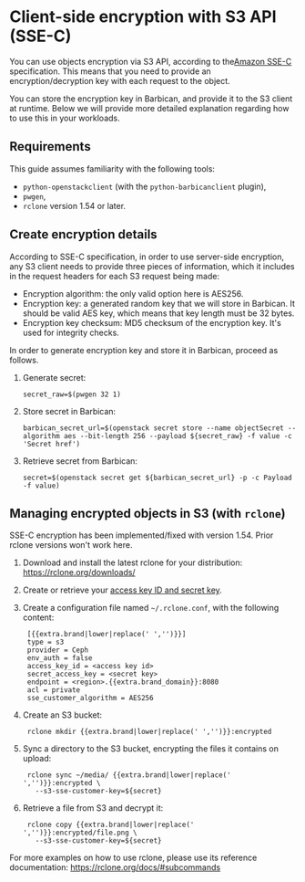 # Client-side encryption with S3 API (SSE-C)

You can use objects encryption via S3 API, according to the[Amazon
SSE-C](https://docs.aws.amazon.com/AmazonS3/latest/dev/ServerSideEncryptionCustomerKeys.html)
specification. This means that you need to provide an encryption/decryption key
with each request to the object.

You can store the encryption key in Barbican, and provide it to the S3
client at runtime. Below we will provide more detailed explanation
regarding how to use this in your workloads.


## Requirements

This guide assumes familiarity with the following tools:

* `python-openstackclient` (with the `python-barbicanclient` plugin),
* `pwgen`,
* `rclone` version 1.54 or later.


## Create encryption details

According to SSE-C specification, in order to use server-side
encryption, any S3 client needs to provide three pieces of
information, which it includes in the request headers for each S3
request being made:

* Encryption algorithm: the only valid option here is AES256.
* Encryption key: a generated random key that we will store in
  Barbican. It should be valid AES key, which means that key length
  must be 32 bytes.
* Encryption key checksum: MD5 checksum of the encryption key. It's
  used for integrity checks.

In order to generate encryption key and store it in Barbican, proceed
as follows.

1.  Generate secret:

        secret_raw=$(pwgen 32 1)

2.  Store secret in Barbican:

        barbican_secret_url=$(openstack secret store --name objectSecret --algorithm aes --bit-length 256 --payload ${secret_raw} -f value -c 'Secret href')

3.  Retrieve secret from Barbican:

        secret=$(openstack secret get ${barbican_secret_url} -p -c Payload -f value)


## Managing encrypted objects in S3 (with `rclone`)

SSE-C encryption has been implemented/fixed with version 1.54. Prior
rclone versions won't work here.

1. Download and install the latest rclone for your distribution:
   <https://rclone.org/downloads/>
2. Create or retrieve your [access key ID and secret
   key](s3-credentials.md).
3. Create a configuration file named `~/.rclone.conf`, with the
   following content:

        [{{extra.brand|lower|replace(' ','')}}]
        type = s3
        provider = Ceph
        env_auth = false
        access_key_id = <access key id>
        secret_access_key = <secret key>
        endpoint = <region>.{{extra.brand_domain}}:8080
        acl = private
        sse_customer_algorithm = AES256

4. Create an S3 bucket:

        rclone mkdir {{extra.brand|lower|replace(' ','')}}:encrypted

5. Sync a directory to the S3 bucket, encrypting the files it
   contains on upload:

        rclone sync ~/media/ {{extra.brand|lower|replace(' ','')}}:encrypted \
          --s3-sse-customer-key=${secret}

6. Retrieve a file from S3 and decrypt it:

        rclone copy {{extra.brand|lower|replace(' ','')}}:encrypted/file.png \
          --s3-sse-customer-key=${secret}


For more examples on how to use rclone, please use its reference
documentation: <https://rclone.org/docs/#subcommands>
